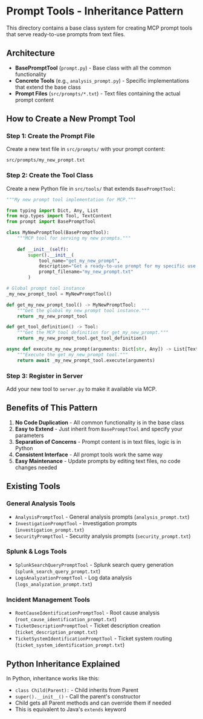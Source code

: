# Prompt Tools - Inheritance Pattern

This directory contains a base class system for creating MCP prompt tools that serve ready-to-use prompts from text files.

## Architecture

- **BasePromptTool** (`prompt.py`) - Base class with all the common functionality
- **Concrete Tools** (e.g., `analysis_prompt.py`) - Specific implementations that extend the base class
- **Prompt Files** (`src/prompts/*.txt`) - Text files containing the actual prompt content

## How to Create a New Prompt Tool

### Step 1: Create the Prompt File
Create a new text file in `src/prompts/` with your prompt content:
```
src/prompts/my_new_prompt.txt
```

### Step 2: Create the Tool Class
Create a new Python file in `src/tools/` that extends `BasePromptTool`:

```python
"""My new prompt tool implementation for MCP."""

from typing import Dict, Any, List
from mcp.types import Tool, TextContent
from prompt import BasePromptTool

class MyNewPromptTool(BasePromptTool):
    """MCP tool for serving my new prompts."""
    
    def __init__(self):
        super().__init__(
            tool_name="get_my_new_prompt",
            description="Get a ready-to-use prompt for my specific use case",
            prompt_filename="my_new_prompt.txt"
        )

# Global prompt tool instance
_my_new_prompt_tool = MyNewPromptTool()

def get_my_new_prompt_tool() -> MyNewPromptTool:
    """Get the global my new prompt tool instance."""
    return _my_new_prompt_tool

def get_tool_definition() -> Tool:
    """Get the MCP tool definition for get_my_new_prompt."""
    return _my_new_prompt_tool.get_tool_definition()

async def execute_my_new_prompt(arguments: Dict[str, Any]) -> List[TextContent]:
    """Execute the get_my_new_prompt tool."""
    return await _my_new_prompt_tool.execute(arguments)
```

### Step 3: Register in Server
Add your new tool to `server.py` to make it available via MCP.

## Benefits of This Pattern

1. **No Code Duplication** - All common functionality is in the base class
2. **Easy to Extend** - Just inherit from `BasePromptTool` and specify your parameters
3. **Separation of Concerns** - Prompt content is in text files, logic is in Python
4. **Consistent Interface** - All prompt tools work the same way
5. **Easy Maintenance** - Update prompts by editing text files, no code changes needed

## Existing Tools

### General Analysis Tools
- `AnalysisPromptTool` - General analysis prompts (`analysis_prompt.txt`)
- `InvestigationPromptTool` - Investigation prompts (`investigation_prompt.txt`)  
- `SecurityPromptTool` - Security analysis prompts (`security_prompt.txt`)

### Splunk & Logs Tools
- `SplunkSearchQueryPromptTool` - Splunk search query generation (`splunk_search_query_prompt.txt`)
- `LogsAnalyzationPromptTool` - Log data analysis (`logs_analyzation_prompt.txt`)

### Incident Management Tools
- `RootCauseIdentificationPromptTool` - Root cause analysis (`root_cause_identification_prompt.txt`)
- `TicketDescriptionPromptTool` - Ticket description creation (`ticket_description_prompt.txt`)
- `TicketSystemIdentificationPromptTool` - Ticket system routing (`ticket_system_identification_prompt.txt`)

## Python Inheritance Explained

In Python, inheritance works like this:
- `class Child(Parent):` - Child inherits from Parent
- `super().__init__()` - Call the parent's constructor
- Child gets all Parent methods and can override them if needed
- This is equivalent to Java's `extends` keyword
